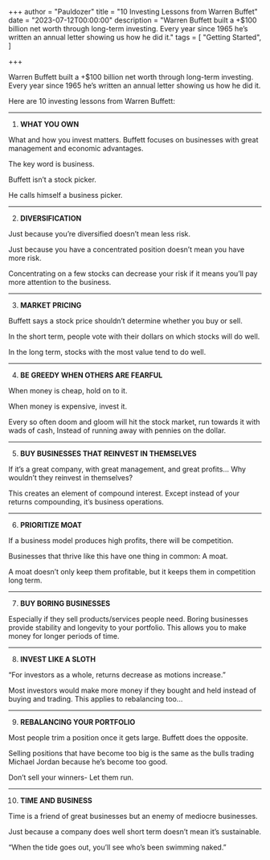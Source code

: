 +++
author = "Pauldozer"
title = "10 Investing Lessons from Warren Buffet"
date = "2023-07-12T00:00:00"
description = "Warren Buffett built a +$100 billion net worth through long-term investing. Every year since 1965 he’s written an annual letter showing us how he did it."
tags = [
   "Getting Started",
]

+++

Warren Buffett built a +$100 billion net worth through long-term investing. Every year since 1965 he’s written an annual letter showing us how he did it.

Here are 10 investing lessons from Warren Buffett:

---

1. **WHAT YOU OWN**

What and how you invest matters. Buffett focuses on businesses with great management and economic advantages.

The key word is business.

Buffett isn’t a stock picker.

He calls himself a business picker.

---

2. **DIVERSIFICATION**

Just because you’re diversified doesn’t mean less risk.

Just because you have a concentrated position doesn’t mean you have more risk. 

Concentrating on a few stocks can decrease your risk if it means you’ll pay more attention to the business.

---

3. **MARKET PRICING**

Buffett says a stock price shouldn’t determine whether you buy or sell.

In the short term, people vote with their dollars on which stocks will do well.

In the long term, stocks with the most value tend to do well.

---

4. **BE GREEDY WHEN OTHERS ARE FEARFUL**

When money is cheap, hold on to it.

When money is expensive, invest it.

Every so often doom and gloom will hit the stock market, run towards it with wads of cash, Instead of running away with pennies on the dollar.

---

5. **BUY BUSINESSES THAT REINVEST IN THEMSELVES**

If it’s a great company, with great management, and great profits… Why wouldn’t they reinvest in themselves?

This creates an element of compound interest. Except instead of your returns compounding, it’s business operations.

---

6. **PRIORITIZE MOAT**

If a business model produces high profits, there will be competition.

Businesses that thrive like this have one thing in common:
A moat.

A moat doesn’t only keep them profitable, but it keeps them in competition long term.

---

7. **BUY BORING BUSINESSES**

Especially if they sell products/services people need.
Boring businesses provide stability and longevity to your portfolio. This allows you to make money for longer periods of time.

---

8. **INVEST LIKE A SLOTH**

“For investors as a whole, returns decrease as motions increase.”

Most investors would make more money if they bought and held instead of buying and trading. This applies to rebalancing too...

---

9. **REBALANCING YOUR PORTFOLIO**

Most people trim a position once it gets large.
Buffett does the opposite.

Selling positions that have become too big is the same as the bulls trading Michael Jordan because he’s become too good.

Don’t sell your winners- Let them run.

---

10. **TIME AND BUSINESS**

Time is a friend of great businesses but an enemy of mediocre businesses.

Just because a company does well short term doesn’t mean it’s sustainable.

“When the tide goes out, you’ll see who’s been swimming naked.”
